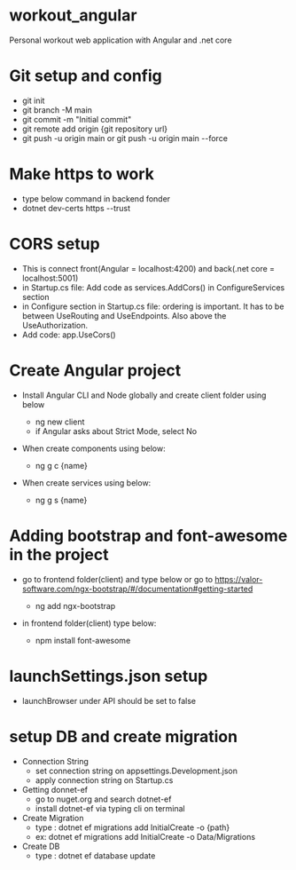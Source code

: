 # workout_angular

Personal workout web application with Angular and .net core

# Git setup and config

- git init
- git branch -M main
- git commit -m "Initial commit"
- git remote add origin {git repository url}
- git push -u origin main or git push -u origin main --force

# Make https to work

- type below command in backend fonder
- dotnet dev-certs https --trust

# CORS setup

- This is connect front(Angular = localhost:4200) and back(.net core = localhost:5001)
- in Startup.cs file: Add code as services.AddCors() in ConfigureServices section
- in Configure section in Startup.cs file: ordering is important. It has to be between UseRouting and UseEndpoints. Also above the UseAuthorization.
- Add code: app.UseCors()

# Create Angular project

- Install Angular CLI and Node globally and create client folder using below

  - ng new client
  - if Angular asks about Strict Mode, select No

- When create components using below:

  - ng g c {name}

- When create services using below:
  - ng g s {name}

# Adding bootstrap and font-awesome in the project

- go to frontend folder(client) and type below or go to https://valor-software.com/ngx-bootstrap/#/documentation#getting-started

  - ng add ngx-bootstrap

- in frontend folder(client) type below:
  - npm install font-awesome

# launchSettings.json setup

- launchBrowser under API should be set to false

# setup DB and create migration

- Connection String
  - set connection string on appsettings.Development.json
  - apply connection string on Startup.cs
- Getting donnet-ef
  - go to nuget.org and search dotnet-ef
  - install dotnet-ef via typing cli on terminal
- Create Migration
  - type : dotnet ef migrations add InitialCreate -o {path}
  - ex: dotnet ef migrations add InitialCreate -o Data/Migrations
- Create DB
  - type : dotnet ef database update
